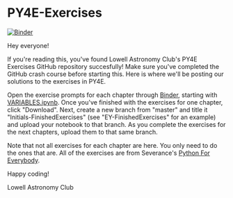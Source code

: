 # PY4E-Exercises
[![Binder](https://mybinder.org/badge_logo.svg)](https://mybinder.org/v2/gh/lowellhs-astronomyclub/PY4E-Exercises/master)

Hey everyone!

If you're reading this, you've found Lowell Astronomy Club's PY4E Exercises GitHub repository succesfully! 
Make sure you've completed the GitHub crash course before starting this. Here is where we'll be posting our solutions to the exercises in PY4E.

Open the exercise prompts for each chapter through [Binder](https://mybinder.org/v2/gh/lowellhs-astronomyclub/PY4E-Exercises/master), starting with [VARIABLES.ipynb](https://hub.gke.mybinder.org/user/lowellhs-astron--py4e-exercises-h8ofmkpd/notebooks/VARIABLES.ipynb). Once you've finished with the exercises for one chapter, click "Download". Next, create a new branch from "master" and title it "Initials-FinishedExercises" (see "EY-FinishedExercises" for an example) and upload your notebook to that branch. As you complete the exercises for the next chapters, upload them to that same branch.

Note that not all exercises for each chapter are here. You only need to do the ones that are. All of the exercises are from Severance's [Python For Everybody](https://www.py4e.com/html3/).

Happy coding!

Lowell Astronomy Club
